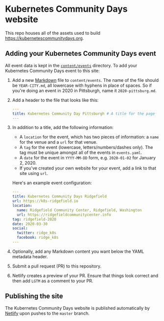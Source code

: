 # Kubernetes Community Days website

This repo houses all of the assets used to build https://kubernetescommunitydays.org.

## Adding your Kubernetes Community Days event

All event data is kept in the [`content/events`](./content/events) directory. To add your Kubernetes Community Days event to this site:

1. Add a new [Markdown](https://www.markdownguide.org) file to `content/events`. The name of the file should be `YEAR-CITY.md`, all lowercase with hyphens in place of spaces. So if you're doing an event in 2020 in Pittsburgh, name it `2020-pittsburg.md`.

2. Add a header to the file that looks like this:

    ```yaml
    ---
    title: Kubernetes Community Day Pittsburgh # A title for the page
    ---
    ```

3. In addition to a title, add the following information:

    * A `location` for the event, which has two pieces of information: a `name` for the venue and a `url` for that venue.
    * A `tag` for the event (lowercase, letters/numbers/dashes only). The tag must be unique amongst all of the events in `events.yaml`.
    * A `date` for the event in `YYYY-MM-DD` form, e.g. `2020-01-02` for January 2, 2020.
    * If you've created your own website for your event, add a link to that site using `url`.
  
    Here's an example event configuration:

    ```yaml
    ---
    title: Kubernetes Community Days Ridgefield
    url: https://k8s-ridgefield.io
    location:
      name: Ridgefield Community Center, Ridgefield, Washington
      url: https://ridgefieldcommunitycenter.info
    tag: ridgefield-2020
    date: 2020-03-30
    social:
      twitter: ridge_k8s
      facebook: ridge_k8s
    ---
    ```

4. Optionally, add any Markdown content you want below the YAML metadata header.

5. Submit a pull request (PR) to this repository.

6. Netlify creates a preview of your PR. Ensure that things look correct and then add `LGTM` as a comment to your PR.

## Publishing the site

The Kubernetes Community Days website is published automatically by [Netlify](https://netlify.com) upon pushes to the `master` branch.
